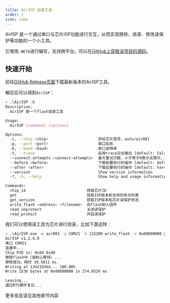 ```yaml
---
title: AirISP 烧录工具
order: 1
icon: cube
---
```


AirISP 是一个通过串口与芯片ISP功能进行交互，从而实现擦除、烧录、修改读保护等功能的一个小工具。

它使用`.NET6`进行编写，支持跨平台。可以在[GitHub上获取该项目的源码](https://github.com/Air-duino/AirISP)。

## 快速开始

前往[GitHub Release页面](https://github.com/Air-duino/AirISP/releases/latest)下载最新版本的AirISP工具。

解压后可以得到`AirISP`：

```bash
> .\AirISP -h
Description:
  AirISP 是一个flash烧录工具

Usage:
  AirISP [command] [options]

Options:
  -c, --chip <chip>                      目标芯片型号，auto/air001
  -p, --port <port>                      串口名称
  -b, --baud <baud>                      串口波特率
  -t, --trace                            启用trace日志输出 [default: False]
  --connect-attempts <connect-attempts>  最大重试次数，小于等于0表示无限次，默认为10次 [default: 10]
  --before <before>                      下载前要执行的操作 [default: default_reset]
  --after <after>                        下载后要执行的操作 [default: hard_reset]
  --version                              Show version information
  -?, -h, --help                         Show help and usage information

Commands:
  chip_id                           获取芯片ID
  get                               获取ISP版本和支持的命令列表
  get_version                       获取ISP版本和芯片读保护状态
  write_flash <address> <filename>  向flash刷入固件
  read_unprotect                    关闭读保护
  read_protect                      开启读保护
```

我们可以使用该工具为芯片进行烧录，比如下面这样：

```bash
> .\AirISP.exe -c air001 -p COM21 -b 115200 write_flash -e 0x08000000 gpio.hex
AirISP v1.2.4.0
串口 COM21
连接中...
Chip PID is: 0x04 0x40
擦除flash中（请耐心等待）...
擦除成功，耗时 39.5811 ms.
Writing at 134219264... 100.00%
Write 1536 bytes at 0x08000000 in 274.0526 ms

Leaving...
通过RTS硬件复位...
```

更多信息请见其他章节内容
